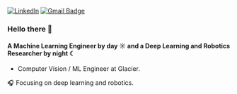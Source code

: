 [![Linkedln](https://img.shields.io/badge/LinkedIn-0077B5?style=flat-square&logo=linkedin&logoColor=white)](https://www.linkedin.com/in/luistruciosr/)
[![Gmail Badge](https://img.shields.io/badge/-Gmail-c14438?style=flat-square&logo=Gmail&logoColor=white&link=mailto:mixdeers@gmail.com)](mailto:ltruciosr.dev@gmail.com)


### Hello there 👋

#### A Machine Learning Engineer by day ☼ and a Deep Learning and Robotics Researcher by night ☾

+ Computer Vision / ML Engineer at Glacier.


🎧 Focusing on deep learning and robotics.
